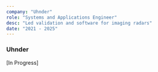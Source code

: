 ```yaml
---
company: "Uhnder"
role: "Systems and Applications Engineer"
desc: "Led validation and software for imaging radars"
date: "2021 - 2025"
---
```


### Uhnder

[In Progress]
